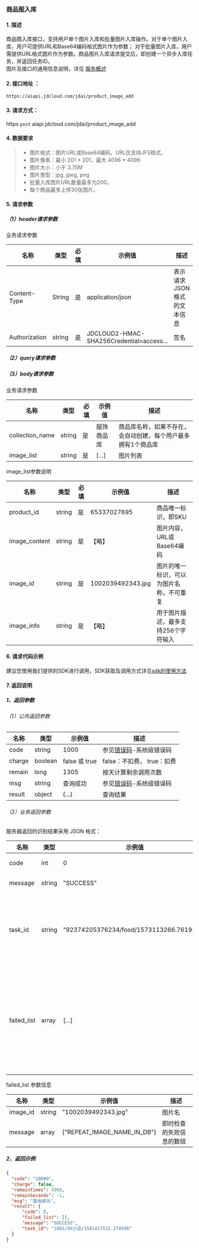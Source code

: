### 商品图入库

#### 1. 描述

商品图入库接口，支持用户单个图片入库和批量图片入库操作。对于单个图片入库，用户可提供URL和Base64编码格式图片作为参数；
对于批量图片入库，用户需提供URL格式图片作为参数。商品图片入库请求提交后，即创建一个异步入库任务，并返回任务ID。<br>
图片及接口的通用信息说明，详见 [服务概述](api-reference.md)

#### 2. 接口地址 ：

```
https://aiapi.jdcloud.com/jdai/product_image_add
```

#### 3. 请求方式：

https `post` aiapi.jdcloud.com/jdai/product_image_add

#### 4. 数据要求

> * 图片格式：图片URL或Base64编码，URL仅支持JFS格式。
> * 图片像素：最小 201 \* 201，最大 4096 \* 4096
> * 图片大小：小于 3.75M
> * 图片类型：jpg, jpeg, png
> * 批量入库图片URL数量最多为200。
> * 每个商品最多上传30张图片。

#### 5. 请求参数

##### （1）header请求参数
业务请求参数

名称 | 类型 | 必填 | 示例值 | 描述
------|------|-----|-----|-----
Content-Type | String | 是 | application/json| 表示请求JSON格式的文本信息
Authorization | string | 是 | JDCLOUD2-HMAC-SHA256Credential=access... | 签名

##### （2）query请求参数

##### （3）body请求参数

业务请求参数

名称 | 类型 | 必填 | 示例值 | 描述
------|-----|-----|-----|-----
collection_name | string | 是 | 服饰商品库 | 商品库名称，如果不存在，会自动创建，每个用户最多拥有1个商品库
image_list | string | 是 | [...] | 图片列表

image_list参数说明

名称 | 类型 | 必填 | 示例值 | 描述
------|-----|-----|-----|-----
product_id | string | 是 | 65337027695 | 商品唯一标识，即SKU
image_content | string | 是 | 【略】 | 图片内容，URL或Base64编码
image_id | string | 是 | 1002039492343.jpg | 图片的唯一标识，可以为图片名称，不可重复
image_info | string | 是 | 【略】| 用于图片描述，最多支持256个字符输入

#### 6. 请求代码示例
建议您使用我们提供的SDK进行调用，SDK获取及调用方式详见[sdk的使用方法](../Operation-Guide/Use-Sdk.md)

#### 7. 返回说明
##### 1、返回参数

###### （1）公共返回参数

名称 | 类型 | 示例值 | 描述
------|------|-----|-----
code | string | 1000 | 参见[错误码](Error-Code.md)-系统级错误码
charge | boolean | false 或 true | false：不扣费， true：扣费
remain | long | 1305 | 按天计算剩余调用次数
msg | string | 查询成功 | 参见[错误码](Error-Code.md)-系统级错误码
result | object | {...} | 查询结果


###### （2）业务返回参数
服务器返回的识别结果采用 JSON 格式：

名称 | 类型 | 示例值 | 描述
------|-----|-----|-----
code| int | 0 | 参照概述-业务错误码
message | string | "SUCCESS" | 参照概述-业务错误信息
task_id| string | "92374205376234/food/1573113266.7619262" | 本次请求的任务id，可用于查询任务状态(包含后续流程中 待处理/处理成功/处理失败 的图片列表)
failed_list | array | [...] | 返回传入的docs中即时检查失败的doc列表(url或base64无效、info过长、图片名已存在库中等情况)，**仅当status_code为0时存在**

failed_list 参数信息

名称 | 类型 | 示例值 | 描述
------|-----|-----|-----
image_id | string | "1002039492343.jpg" | 图片名
message | array | ["REPEAT_IMAGE_NAME_IN_DB"] | 即时检查的失败信息的数组

##### 2、返回示例

```JSON
{
  "code": "10000",
  "charge": false,
  "remainTimes": 4998,
  "remainSeconds": -1,
  "msg": "查询成功",
  "result": {
      "code": 0,
      "failed_list": [],
      "message": "SUCCESS",
      "task_id": "1001/XX小店/1581417512.274598"
  }
}
```